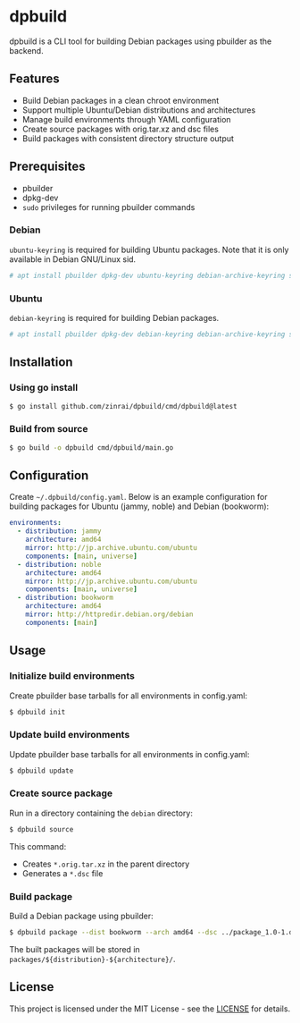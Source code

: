 # dpbuild

dpbuild is a CLI tool for building Debian packages using pbuilder as the backend.

## Features

- Build Debian packages in a clean chroot environment
- Support multiple Ubuntu/Debian distributions and architectures
- Manage build environments through YAML configuration
- Create source packages with orig.tar.xz and dsc files
- Build packages with consistent directory structure output

## Prerequisites

- pbuilder
- dpkg-dev
- `sudo` privileges for running pbuilder commands

### Debian

`ubuntu-keyring` is required for building Ubuntu packages. Note that it is only available in Debian GNU/Linux sid.

```bash
# apt install pbuilder dpkg-dev ubuntu-keyring debian-archive-keyring sudo
```

### Ubuntu

`debian-keyring` is required for building Debian packages.

```bash
# apt install pbuilder dpkg-dev debian-keyring debian-archive-keyring sudo
```

## Installation

### Using go install

```bash
$ go install github.com/zinrai/dpbuild/cmd/dpbuild@latest
```

### Build from source

```bash
$ go build -o dpbuild cmd/dpbuild/main.go
```

## Configuration

Create `~/.dpbuild/config.yaml`. Below is an example configuration for building packages for Ubuntu (jammy, noble) and Debian (bookworm):

```yaml
environments:
  - distribution: jammy
    architecture: amd64
    mirror: http://jp.archive.ubuntu.com/ubuntu
    components: [main, universe]
  - distribution: noble
    architecture: amd64
    mirror: http://jp.archive.ubuntu.com/ubuntu
    components: [main, universe]
  - distribution: bookworm
    architecture: amd64
    mirror: http://httpredir.debian.org/debian
    components: [main]
```

## Usage

### Initialize build environments

Create pbuilder base tarballs for all environments in config.yaml:

```bash
$ dpbuild init
```

### Update build environments

Update pbuilder base tarballs for all environments in config.yaml:

```bash
$ dpbuild update
```

### Create source package

Run in a directory containing the `debian` directory:

```bash
$ dpbuild source
```

This command:
- Creates `*.orig.tar.xz` in the parent directory
- Generates a `*.dsc` file

### Build package

Build a Debian package using pbuilder:

```bash
$ dpbuild package --dist bookworm --arch amd64 --dsc ../package_1.0-1.dsc
```

The built packages will be stored in `packages/${distribution}-${architecture}/`.

## License

This project is licensed under the MIT License - see the [LICENSE](https://opensource.org/license/mit) for details.
